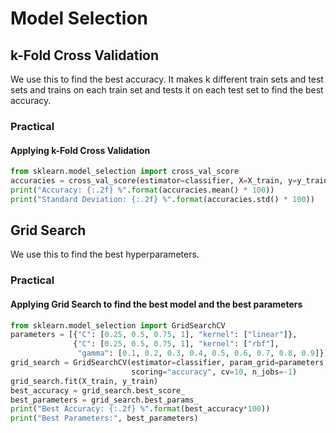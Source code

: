 # Model Selection

## k-Fold Cross Validation

We use this to find the best accuracy. It makes k different train sets and test sets and trains on each train set and tests it on each test set to find the best accuracy.

### Practical

#### Applying k-Fold Cross Validation

```python
from sklearn.model_selection import cross_val_score
accuracies = cross_val_score(estimator=classifier, X=X_train, y=y_train, cv=10)
print("Accuracy: {:.2f} %".format(accuracies.mean() * 100))
print("Standard Deviation: {:.2f} %".format(accuracies.std() * 100))
```

## Grid Search

We use this to find the best hyperparameters.

### Practical

#### Applying Grid Search to find the best model and the best parameters

```python
from sklearn.model_selection import GridSearchCV
parameters = [{"C": [0.25, 0.5, 0.75, 1], "kernel": ["linear"]},
              {"C": [0.25, 0.5, 0.75, 1], "kernel": ["rbf"], 
               "gamma": [0.1, 0.2, 0.3, 0.4, 0.5, 0.6, 0.7, 0.8, 0.9]}]
grid_search = GridSearchCV(estimator=classifier, param_grid=parameters, 
                           scoring="accuracy", cv=10, n_jobs=-1)
grid_search.fit(X_train, y_train)
best_accuracy = grid_search.best_score_
best_parameters = grid_search.best_params_
print("Best Accuracy: {:.2f} %".format(best_accuracy*100))
print("Best Parameters:", best_parameters)
```